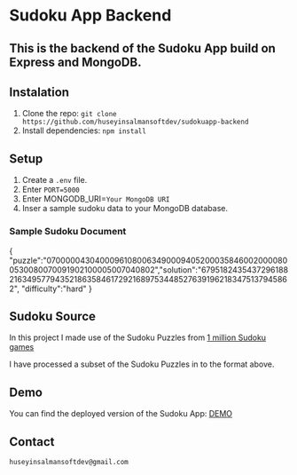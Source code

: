 # Sudoku App Backend

## This is the backend of the Sudoku App build on Express and MongoDB.

## Instalation

1. Clone the repo: `git clone https://github.com/huseyinsalmansoftdev/sudokuapp-backend`
2. Install dependencies: `npm install`

## Setup

1. Create a `.env` file.
2. Enter `PORT=5000`
3. Enter MONGODB_URI=`Your MongoDB URI`
4. Inser a sample sudoku data to your MongoDB database.

### Sample Sudoku Document

{
    "puzzle":"070000043040009610800634900094052000358460020000800530080070091902100005007040802","solution":"679518243543729618821634957794352186358461729216897534485276391962183475137945862",
    "difficulty":"hard"
}

## Sudoku Source

In this project I made use of the Sudoku Puzzles from [1 million Sudoku games](https://www.kaggle.com/datasets/bryanpark/sudoku)

I have processed a subset of the Sudoku Puzzles in to the format above.

## Demo

You can find the deployed version of the Sudoku App: [DEMO](https://sudokuapp.onrender.com)

## Contact

`huseyinsalmansoftdev@gmail.com`

